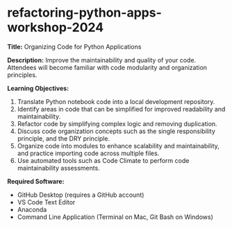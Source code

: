 # refactoring-python-apps-workshop-2024

**Title:** Organizing Code for Python Applications

**Description:** Improve the maintainability and quality of your code. Attendees will become familiar with code modularity and organization principles. 

**Learning Objectives:**
1. Translate Python notebook code into a local development repository.
2. Identify areas in code that can be simplified for improved readability and maintainability.
3. Refactor code by simplifying complex logic and removing duplication.
4. Discuss code organization concepts such as the single responsibility principle, and the DRY principle.
5. Organize code into modules to enhance scalability and maintainability, and practice importing code across multiple files.
6. Use automated tools such as Code Climate to perform code maintainability assessments.

**Required Software:**
+ GitHub Desktop (requires a GitHub account)
+ VS Code Text Editor
+ Anaconda
+ Command Line Application (Terminal on Mac, Git Bash on Windows)

